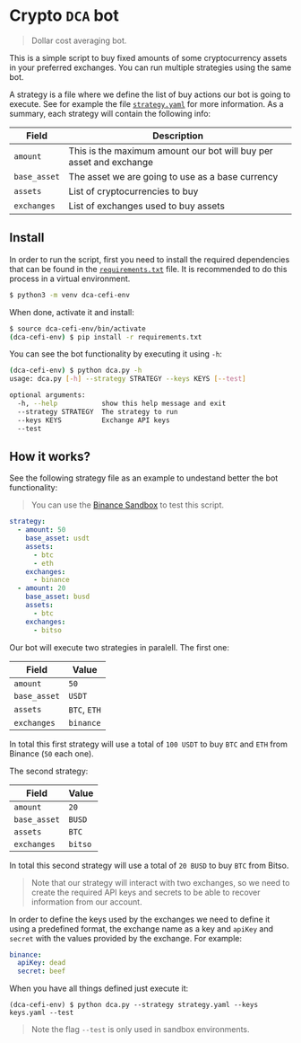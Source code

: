 # Crypto `DCA` bot

>Dollar cost averaging bot.

This is a simple script to buy fixed amounts of some cryptocurrency assets in your preferred
exchanges. You can run multiple strategies using the same bot.

A strategy is a file where we define the list of buy actions our bot is going to execute. See for example
the file [`strategy.yaml`](strategy.yaml) for more information. As a summary, each strategy will 
contain the following info:

| Field        	| Description                                                        	|
|--------------	|--------------------------------------------------------------------	|
| `amount`     	| This is the maximum amount our bot will buy per asset and exchange 	|
| `base_asset` 	| The asset we are going to use as a base currency                   	|
| `assets`     	| List of cryptocurrencies to buy                                       |
| `exchanges`  	| List of exchanges used to buy assets                               	|

## Install

In order to run the script, first you need to install the required dependencies that can be found in
the [`requirements.txt`](requirements.txt) file. It is recommended to do this process in a virtual
environment.

```sh
$ python3 -m venv dca-cefi-env
```

When done, activate it and install:

```sh
$ source dca-cefi-env/bin/activate
(dca-cefi-env) $ pip install -r requirements.txt
```

You can see the bot functionality by executing it using `-h`:

```sh
(dca-cefi-env) $ python dca.py -h
usage: dca.py [-h] --strategy STRATEGY --keys KEYS [--test]

optional arguments:
  -h, --help           show this help message and exit
  --strategy STRATEGY  The strategy to run
  --keys KEYS          Exchange API keys
  --test
```

## How it works?

See the following strategy file as an example to undestand better the bot functionality:

>You can use the [Binance Sandbox](https://testnet.binance.vision/) to test this script.

```yaml
strategy:
  - amount: 50
    base_asset: usdt
    assets:
      - btc
      - eth
    exchanges:
      - binance
  - amount: 20
    base_asset: busd
    assets:
      - btc
    exchanges:
      - bitso
```

Our bot will execute two strategies in paralell. The first one:

| Field        	| Value                                                        	|
|--------------	|--------------------------------------------------------------------	|
| `amount`     	| `50` 	|
| `base_asset` 	| `USDT`                   	|
| `assets`     	| `BTC`, `ETH`                                       |
| `exchanges`  	| `binance`                              	|

In total this first strategy will use a total of `100 USDT` to buy `BTC` and `ETH` from Binance (`50` each one).

The second strategy:

| Field        	| Value                                                        	|
|--------------	|--------------------------------------------------------------------	|
| `amount`     	| `20` 	|
| `base_asset` 	| `BUSD`                   	|
| `assets`     	| `BTC`                                       |
| `exchanges`  	| `bitso`                              	|

In total this second strategy will use a total of `20 BUSD` to buy `BTC` from Bitso. 

>Note that our strategy will interact with two exchanges, so we need to create the required API keys and
>secrets to be able to recover information from our account.

In order to define the keys used by the exchanges we need to define it using a predefined format, the
exchange name as a key and `apiKey` and `secret` with the values provided by the exchange. For example:

```yaml
binance:
  apiKey: dead
  secret: beef
```

When you have all things defined just execute it:

```
(dca-cefi-env) $ python dca.py --strategy strategy.yaml --keys keys.yaml --test
```

>Note the flag `--test` is only used in sandbox environments.
